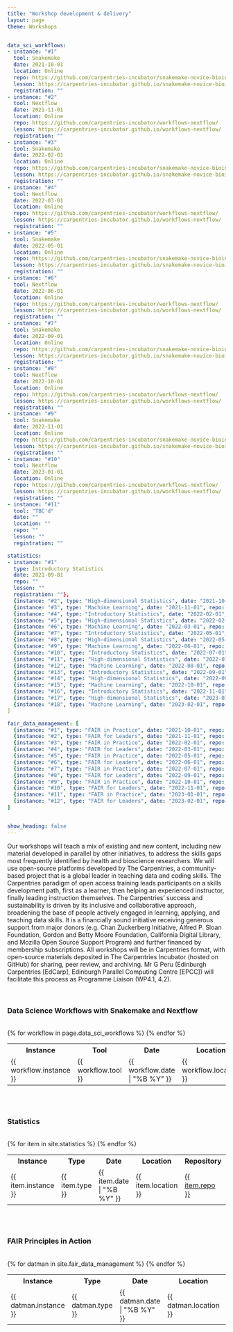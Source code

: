 ```yaml
---
title: "Workshop development & delivery"
layout: page
theme: Workshops


data_sci_workflows:
- instance: "#1"
  tool: Snakemake 
  date: 2021-10-01 
  location: Online
  repo: https://github.com/carpentries-incubator/snakemake-novice-bioinformatics
  lesson: https://carpentries-incubator.github.io/snakemake-novice-bioinformatics
  registration: ""
- instance: "#2" 
  tool: Nextflow 
  date: 2021-11-01
  location: Online
  repo: https://github.com/carpentries-incubator/workflows-nextflow/ 
  lesson: https://carpentries-incubator.github.io/workflows-nextflow/
  registration: ""
- instance: "#3" 
  tool: Snakemake 
  date: 2022-02-01
  location: Online
  repo: https://github.com/carpentries-incubator/snakemake-novice-bioinformatics
  lesson: https://carpentries-incubator.github.io/snakemake-novice-bioinformatics
  registration: ""
- instance: "#4" 
  tool: Nextflow 
  date: 2022-03-01
  location: Online
  repo: https://github.com/carpentries-incubator/workflows-nextflow/ 
  lesson: https://carpentries-incubator.github.io/workflows-nextflow/
  registration: ""
- instance: "#5" 
  tool: Snakemake
  date: 2022-05-01
  location: Online
  repo: https://github.com/carpentries-incubator/snakemake-novice-bioinformatics 
  lesson: https://carpentries-incubator.github.io/snakemake-novice-bioinformatics 
  registration: ""
- instance: "#6" 
  tool: Nextflow
  date: 2022-06-01
  location: Online
  repo: https://github.com/carpentries-incubator/workflows-nextflow/ 
  lesson: https://carpentries-incubator.github.io/workflows-nextflow/
  registration: ""
- instance: "#7" 
  tool: Snakemake 
  date: 2022-09-01
  location: Online
  repo: https://github.com/carpentries-incubator/snakemake-novice-bioinformatics 
  lesson: https://carpentries-incubator.github.io/snakemake-novice-bioinformatics 
  registration: ""
- instance: "#8" 
  tool: Nextflow 
  date: 2022-10-01
  location: Online
  repo: https://github.com/carpentries-incubator/workflows-nextflow/ 
  lesson: https://carpentries-incubator.github.io/workflows-nextflow/
  registration: ""
- instance: "#9" 
  tool: Snakemake 
  date: 2022-11-01
  location: Online
  repo: https://github.com/carpentries-incubator/snakemake-novice-bioinformatics 
  lesson: https://carpentries-incubator.github.io/snakemake-novice-bioinformatics 
  registration: ""
- instance: "#10" 
  tool: Nextflow 
  date: 2023-01-01
  location: Online
  repo: https://github.com/carpentries-incubator/workflows-nextflow/ 
  lesson: https://carpentries-incubator.github.io/workflows-nextflow/ 
  registration: ""
- instance: "#11"
  tool: "TBC'd" 
  date: ""
  location: ""
  repo: "" 
  lesson: "" 
  registration: ""

statistics:
- instance: "#1" 
  type: Introductory Statistics 
  date: 2021-09-01 
  repo: ""
  lesson: "" 
  registration: ""},
  {instance: "#2", type: "High-dimensional Statistics", date: "2021-10-01", repo: "", lesson: "", registration: ""},
  {instance: "#3", type: "Machine Learning", date: "2021-11-01", repo: "", lesson: "", registration: ""},
  {instance: "#4", type: "Introductory Statistics", date: "2022-02-01", repo: "", lesson: "", registration: ""},
  {instance: "#5", type: "High-dimensional Statistics", date: "2022-02-01", repo: "", lesson: "", registration: ""}, # If spanning across months, then start date
  {instance: "#6", type: "Machine Learning", date: "2022-03-01", repo: "", lesson: "", registration: ""},
  {instance: "#7", type: "Introductory Statistics", date: "2022-05-01", repo: "", lesson: "", registration: ""},
  {instance: "#8", type: "High-dimensional Statistics", date: "2022-05-01", repo: "", lesson: "", registration: ""},
  {instance: "#9", type: "Machine Learning", date: "2022-06-01", repo: "", lesson: "", registration: ""},
  {instance: "#10", type: "Introductory Statistics", date: "2022-07-01", repo: "", lesson: "", registration: ""},
  {instance: "#11", type: "High-dimensional Statistics", date: "2022-07-01", repo: "", lesson: "", registration: ""},
  {instance: "#12", type: "Machine Learning", date: "2022-08-01", repo: "", lesson: "", registration: ""},
  {instance: "#13", type: "Introductory Statistics", date: "2022-09-01", repo: "", lesson: "", registration: ""},
  {instance: "#14", type: "High-dimensional Statistics", date: "2022-09-01", repo: "", lesson: "", registration: ""},
  {instance: "#15", type: "Machine Learning", date: "2022-10-01", repo: "", lesson: "", registration: ""},
  {instance: "#16", type: "Introductory Statistics", date: "2022-11-01", repo: "", lesson: "", registration: ""},
  {instance: "#17", type: "High-dimensional Statistics", date: "2023-01-01", repo: "", lesson: "", registration: ""},
  {instance: "#18", type: "Machine Learning", date: "2023-02-01", repo: "", lesson: "", registration: ""}
]

fair_data_management: [
  {instance: "#1", type: "FAIR in Practice", date: "2021-10-01", repo: "", lesson: "", registration: ""},
  {instance: "#2", type: "FAIR for Leaders", date: "2021-11-01", repo: "", lesson: "", registration: ""},
  {instance: "#3", type: "FAIR in Practice", date: "2022-02-01", repo: "", lesson: "", registration: ""},
  {instance: "#4", type: "FAIR for Leaders", date: "2022-03-01", repo: "", lesson: "", registration: ""},
  {instance: "#5", type: "FAIR in Practice", date: "2022-05-01", repo: "", lesson: "", registration: ""},
  {instance: "#6", type: "FAIR for Leaders", date: "2022-06-01", repo: "", lesson: "", registration: ""},
  {instance: "#7", type: "FAIR in Practice", date: "2022-07-01", repo: "", lesson: "", registration: ""},
  {instance: "#8", type: "FAIR for Leaders", date: "2022-09-01", repo: "", lesson: "", registration: ""},
  {instance: "#9", type: "FAIR in Practice", date: "2022-10-01", repo: "", lesson: "", registration: ""},
  {instance: "#10", type: "FAIR for Leaders", date: "2022-11-01", repo: "", lesson: "", registration: ""},
  {instance: "#11", type: "FAIR in Practice", date: "2023-01-01", repo: "", lesson: "", registration: ""},
  {instance: "#12", type: "FAIR for Leaders", date: "2023-02-01", repo: "", lesson: "", registration: ""}
]


show_heading: false
---  
```




Our workshops will teach a mix of existing and new content, including new material developed
in parallel by other initiatives, to address the skills gaps most frequently identified by health and
bioscience researchers. We will use open-source platforms developed by The Carpentries, a
community-based project that is a global leader in teaching data and coding skills. The Carpentries
paradigm of open access training leads participants on a skills development path, first as a learner,
then helping an experienced instructor, finally leading instruction themselves. The Carpentries’
success and sustainability is driven by its inclusive and collaborative approach, broadening the
base of people actively engaged in learning, applying, and teaching data skills. It is a financially
sound initiative receiving generous support from major donors (e.g. Chan Zuckerberg Initiative,
Alfred P. Sloan Foundation, Gordon and Betty Moore Foundation, California Digital Library, and
Mozilla Open Source Support Program) and further financed by membership subscriptions. All
workshops will be in Carpentries format, with open-source materials deposited in The Carpentries
Incubator (hosted on GitHub) for sharing, peer review, and archiving. Mr G Peru (Edinburgh
Carpentries [EdCarp], Edinburgh Parallel Computing Centre [EPCC]) will facilitate this process as
Programme Liaison (WP4.1, 4.2).  

<br>

### Data Science Workflows with Snakemake and Nextflow

<br>

<table class="center-cell-item">
    <tr>
        <th>Instance</th>
        <th>Tool</th>
        <th>Date</th>
        <th>Location</th>
        <th>Repository</th>
        <th>Webpage</th>
        <th>Registration</th>
    </tr>
    {% for workflow in page.data_sci_workflows %}
    <tr> 
       <td>{{ workflow.instance }}</td>
       <td>{{ workflow.tool }}</td>
       <td>{{ workflow.date | "%B %Y" }}</td>
       <td>{{ workflow.location }}</td>
       <td><a href="{{ workflow.repo }}" target="_blank"> {{ workflow.repo }} </a></td>
       <td><a href="{{ workflow.lesson }}" target="_blank"> {{ workflow.lesson }} </a></td>
       <td><a href="{{ workflow.registration }}" target="_blank">Register here!</a></td>
    </tr>
    {% endfor %}
 </table>

 
 <br><br>


### Statistics
<br>
<table>
    <tr>
        <th>Instance</th>
        <th>Type</th>
        <th>Date</th>
        <th>Location</th>
        <th>Repository</th>
        <th>Webpage</th>
        <th>Registration</th>
    </tr>
    {% for item in site.statistics %}
    <tr> 
       <td>{{ item.instance }}</td>
       <td>{{ item.type }}</td>
       <td>{{ item.date | "%B %Y" }}</td>
       <td>{{ item.location }}</td>
       <td><a href="{{ item.repo }}" target="_blank"> {{ item.repo }} </a></td>
       <td><a href="{{ item.lesson }}" target="_blank"> {{ item.lesson }} </a></td>
       <td><a href="{{ item.registration }}" target="_blank">Register here!</a></td>
    </tr>
    {% endfor %}
 </table>

 
 <br><br>


### FAIR Principles in Action
<br>

<table>
    <tr>
        <th>Instance</th>
        <th>Type</th>
        <th>Date</th>
        <th>Location</th>
        <th>Repository</th>
        <th>Webpage</th>
        <th>Registration</th>
    </tr>
    {% for datman in site.fair_data_management %}
    <tr> 
       <td>{{ datman.instance }}</td>
       <td>{{ datman.type }}</td>
       <td>{{ datman.date | "%B %Y" }}</td>
       <td>{{ datman.location }}</td>
       <td><a href="{{ datman.repo }}" target="_blank"> {{ datman.repo }} </a></td>
       <td><a href="{{ datman.lesson }}" target="_blank"> {{ datman.lesson }} </a></td>
       <td><a href="{{ datman.registration }}" target="_blank">Register here!</a></td>
    </tr>
    {% endfor %}
 </table>

 
 <br><br>


